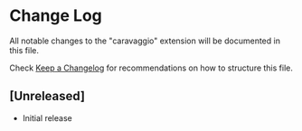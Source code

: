 # Change Log

All notable changes to the "caravaggio" extension will be documented in this file.

Check [Keep a Changelog](http://keepachangelog.com/) for recommendations on how to structure this file.

## [Unreleased]

- Initial release
